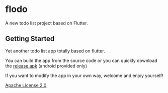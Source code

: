 # flodo

A new todo list project based on Flutter.

## Getting Started

Yet another todo list app totally based on flutter.

You can build the app from the source code or you can quickly download the [release apk](https://github.com/Rogerskelamen/flodo/releases) (android provided only)

If you want to modify the app in your own way, welcome and enjoy yourself!

[Apache License 2.0](http://www.apache.org/licenses/LICENSE-2.0)